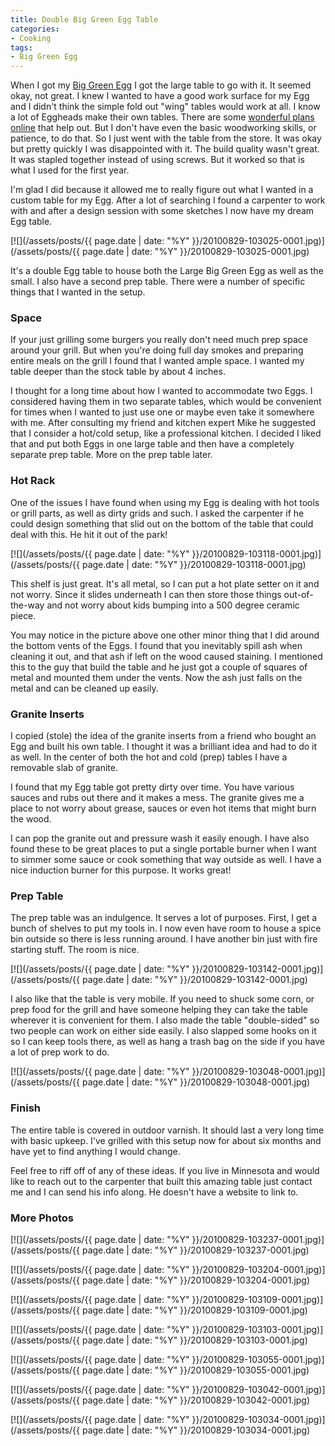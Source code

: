 ```yaml
---
title: Double Big Green Egg Table
categories:
- Cooking
tags:
- Big Green Egg
---
```


When I got my [Big Green Egg](http://biggreenegg.com/) I got the large table to go with it. It seemed okay, not great. I knew I wanted to have a good work surface for my Egg and I didn't think the simple fold out "wing" tables would work at all. I know a lot of Eggheads make their own tables. There are some [wonderful plans online](http://www.nakedwhiz.com/cart.htm) that help out. But I don't have even the basic woodworking skills, or patience, to do that. So I just went with the table from the store.
It was okay but pretty quickly I was disappointed with it. The build quality wasn't great. It was stapled together instead of using screws. But it worked so that is what I used for the first year.

I'm glad I did because it allowed me to really figure out what I wanted in a custom table for my Egg. After a lot of searching I found a carpenter to work with and after a design session with some sketches I now have my dream Egg table.

[![](/assets/posts/{{ page.date | date: "%Y" }}/20100829-103025-0001.jpg)](/assets/posts/{{ page.date | date: "%Y" }}/20100829-103025-0001.jpg)
<!-- more -->
It's a double Egg table to house both the Large Big Green Egg as well as the small. I also have a second prep table. There were a number of specific things that I wanted in the setup.

### Space

If your just grilling some burgers you really don't need much prep space around your grill. But when you're doing full day smokes and preparing entire meals on the grill I found that I wanted ample space. I wanted my table deeper than the stock table by about 4 inches.

I thought for a long time about how I wanted to accommodate two Eggs. I considered having them in two separate tables, which would be convenient for times when I wanted to just use one or maybe even take it somewhere with me. After consulting my friend and kitchen expert Mike he suggested that I consider a hot/cold setup, like a professional kitchen. I decided I liked that and put both Eggs in one large table and then have a completely separate prep table. More on the prep table later.

### Hot Rack

One of the issues I have found when using my Egg is dealing with hot tools or grill parts, as well as dirty grids and such. I asked the carpenter if he could design something that slid out on the bottom of the table that could deal with this. He hit it out of the park!

[![](/assets/posts/{{ page.date | date: "%Y" }}/20100829-103118-0001.jpg)](/assets/posts/{{ page.date | date: "%Y" }}/20100829-103118-0001.jpg)

This shelf is just great. It's all metal, so I can put a hot plate setter on it and not worry. Since it slides underneath I can then store those things out-of-the-way and not worry about kids bumping into a 500 degree ceramic piece.

You may notice in the picture above one other minor thing that I did around the bottom vents of the Eggs. I found that you inevitably spill ash when cleaning it out, and that ash if left on the wood caused staining. I mentioned this to the guy that build the table and he just got a couple of squares of metal and mounted them under the vents. Now the ash just falls on the metal and can be cleaned up easily.

### Granite Inserts

I copied (stole) the idea of the granite inserts from a friend who bought an Egg and built his own table. I thought it was a brilliant idea and had to do it as well. In the center of both the hot and cold (prep) tables I have a removable slab of granite.

I found that my Egg table got pretty dirty over time. You have various sauces and rubs out there and it makes a mess. The granite gives me a place to not worry about grease, sauces or even hot items that might burn the wood.

I can pop the granite out and pressure wash it easily enough. I have also found these to be great places to put a single portable burner when I want to simmer some sauce or cook something that way outside as well. I have a nice induction burner for this purpose. It works great!

### Prep Table

The prep table was an indulgence. It serves a lot of purposes. First, I get a bunch of shelves to put my tools in. I now even have room to house a spice bin outside so there is less running around. I have another bin just with fire starting stuff. The room is nice.

[![](/assets/posts/{{ page.date | date: "%Y" }}/20100829-103142-0001.jpg)](/assets/posts/{{ page.date | date: "%Y" }}/20100829-103142-0001.jpg)

I also like that the table is very mobile. If you need to shuck some corn, or prep food for the grill and have someone helping they can take the table wherever it is convenient for them. I also made the table "double-sided" so two people can work on either side easily. I also slapped some hooks on it so I can keep tools there, as well as hang a trash bag on the side if you have a lot of prep work to do.

[![](/assets/posts/{{ page.date | date: "%Y" }}/20100829-103048-0001.jpg)](/assets/posts/{{ page.date | date: "%Y" }}/20100829-103048-0001.jpg)

### Finish

The entire table is covered in outdoor varnish. It should last a very long time with basic upkeep. I've grilled with this setup now for about six months and have yet to find anything I would change.

Feel free to riff off of any of these ideas. If you live in Minnesota and would like to reach out to the carpenter that built this amazing table just contact me and I can send his info along. He doesn't have a website to link to.

### More Photos

[![](/assets/posts/{{ page.date | date: "%Y" }}/20100829-103237-0001.jpg)](/assets/posts/{{ page.date | date: "%Y" }}/20100829-103237-0001.jpg)

[![](/assets/posts/{{ page.date | date: "%Y" }}/20100829-103204-0001.jpg)](/assets/posts/{{ page.date | date: "%Y" }}/20100829-103204-0001.jpg)

[![](/assets/posts/{{ page.date | date: "%Y" }}/20100829-103109-0001.jpg)](/assets/posts/{{ page.date | date: "%Y" }}/20100829-103109-0001.jpg)

[![](/assets/posts/{{ page.date | date: "%Y" }}/20100829-103103-0001.jpg)](/assets/posts/{{ page.date | date: "%Y" }}/20100829-103103-0001.jpg)

[![](/assets/posts/{{ page.date | date: "%Y" }}/20100829-103055-0001.jpg)](/assets/posts/{{ page.date | date: "%Y" }}/20100829-103055-0001.jpg)

[![](/assets/posts/{{ page.date | date: "%Y" }}/20100829-103042-0001.jpg)](/assets/posts/{{ page.date | date: "%Y" }}/20100829-103042-0001.jpg)

[![](/assets/posts/{{ page.date | date: "%Y" }}/20100829-103034-0001.jpg)](/assets/posts/{{ page.date | date: "%Y" }}/20100829-103034-0001.jpg)
